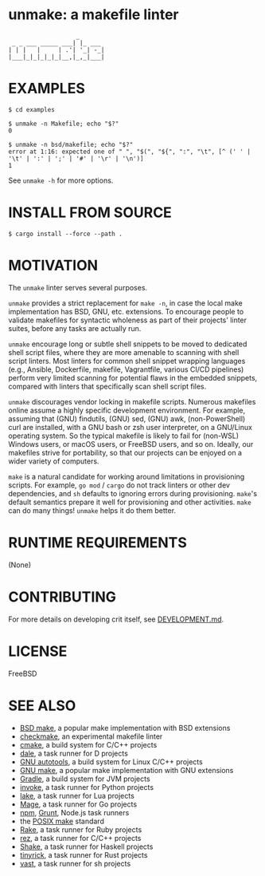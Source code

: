 # unmake: a makefile linter

```text
                   _
 _ _ ___ _____ ___| |_ ___
| | |   |     | .'| '_| -_|
|___|_|_|_|_|_|__,|_,_|___|
```

# EXAMPLES

```console
$ cd examples

$ unmake -n Makefile; echo "$?"
0

$ unmake -n bsd/makefile; echo "$?"
error at 1:16: expected one of " ", "$(", "${", ":", "\t", [^ (' ' | '\t' | ':' | ';' | '#' | '\r' | '\n')]
1
```

See `unmake -h` for more options.

# INSTALL FROM SOURCE

```console
$ cargo install --force --path .
```

# MOTIVATION

The `unmake` linter serves several purposes.

`unmake` provides a strict replacement for `make -n`, in case the local make implementation has BSD, GNU, etc. extensions. To encourage people to validate makefiles for syntactic wholeness as part of their projects' linter suites, before any tasks are actually run.

`unmake` encourage long or subtle shell snippets to be moved to dedicated shell script files, where they are more amenable to scanning with shell script linters. Most linters for common shell snippet wrapping languages (e.g., Ansible, Dockerfile, makefile, Vagrantfile, various CI/CD pipelines) perform very limited scanning for potential flaws in the embedded snippets, compared with linters that specifically scan shell script files.

`unmake` discourages vendor locking in makefile scripts. Numerous makefiles online assume a highly specific development environment. For example, assuming that (GNU) findutils, (GNU) sed, (GNU) awk, (non-PowerShell) curl are installed, with a GNU bash or zsh user interpreter, on a GNU/Linux operating system. So the typical makefile is likely to fail for (non-WSL) Windows users, or macOS users, or FreeBSD users, and so on. Ideally, our makefiles strive for portability, so that our projects can be enjoyed on a wider variety of computers.

`make` is a natural candidate for working around limitations in provisioning scripts. For example, `go mod` / `cargo` do not track linters or other dev dependencies, and `sh` defaults to ignoring errors during provisioning. `make`'s default semantics prepare it well for provisioning and other activities. `make` can do many things! `unmake` helps it do them better.

# RUNTIME REQUIREMENTS

(None)

# CONTRIBUTING

For more details on developing crit itself, see [DEVELOPMENT.md](DEVELOPMENT.md).

# LICENSE

FreeBSD

# SEE ALSO

* [BSD make](https://man.freebsd.org/cgi/man.cgi?make(1)), a popular make implementation with BSD extensions
* [checkmake](https://github.com/mrtazz/checkmake), an experimental makefile linter
* [cmake](https://cmake.org/), a build system for C/C++ projects
* [dale](https://github.com/mcandre/dale), a task runner for D projects
* [GNU autotools](https://www.gnu.org/software/automake/manual/html_node/Autotools-Introduction.html), a build system for Linux C/C++ projects
* [GNU make](https://www.gnu.org/software/make/), a popular make implementation with GNU extensions
* [Gradle](https://gradle.org/), a build system for JVM projects
* [invoke](https://pypi.org/project/invoke/), a task runner for Python projects
* [lake](https://luarocks.org/modules/steved/lake), a task runner for Lua projects
* [Mage](https://magefile.org/), a task runner for Go projects
* [npm](https://www.npmjs.com/), [Grunt](https://gruntjs.com/), Node.js task runners
* the [POSIX make](https://pubs.opengroup.org/onlinepubs/9699919799/utilities/make.html) standard
* [Rake](https://ruby.github.io/rake/), a task runner for Ruby projects
* [rez](https://github.com/mcandre/rez), a task runner for C/C++ projects
* [Shake](https://shakebuild.com/), a task runner for Haskell projects
* [tinyrick](https://github.com/mcandre/tinyrick), a task runner for Rust projects
* [vast](https://github.com/mcandre/vast), a task runner for sh projects
